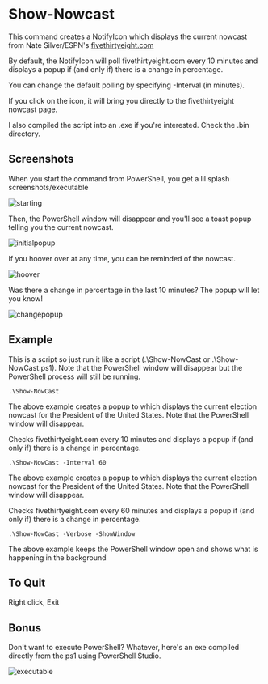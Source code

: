 # Show-Nowcast
This command creates a NotifyIcon which displays the current nowcast from Nate Silver/ESPN's [fivethirtyeight.com](https://fivethirtyeight.com)

By default, the NotifyIcon will poll fivethirtyeight.com every 10 minutes and displays a popup if (and only if) there is a change in percentage.

You can change the default polling by specifying -Interval (in minutes).

If you click on the icon, it will bring you directly to the fivethirtyeight nowcast page.

I also compiled the script into an .exe if you're interested. Check the .bin directory.

Screenshots
--------------
When you start the command from PowerShell, you get a lil splash screenshots/executable

![starting](https://github.com/ctrlbold/nowcastnotify/blob/master/screenshots/starting.png?raw=true)

Then, the PowerShell window will disappear and you'll see a toast popup telling you the current nowcast.

![initialpopup](https://github.com/ctrlbold/nowcastnotify/blob/master/screenshots/initialpopup.png?raw=true)

If you hoover over at any time, you can be reminded of the nowcast.

![hoover](https://github.com/ctrlbold/nowcastnotify/blob/master/screenshots/hoover.png?raw=true)

Was there a change in percentage in the last 10 minutes? The popup will let you know!

![changepopup](https://github.com/ctrlbold/nowcastnotify/blob/master/screenshots/changepopup.png?raw=true)

Example
--------------
This is a script so just run it like a script (.\Show-NowCast or .\Show-NowCast.ps1). Note that the PowerShell window will disappear but the PowerShell process will still be running.


    .\Show-NowCast

The above example creates a popup to which displays the current election nowcast for the President of the United States. Note that the PowerShell window will disappear.

Checks fivethirtyeight.com every 10 minutes and displays a popup if (and only if) there is a change in percentage.


    .\Show-NowCast -Interval 60

The above example creates a popup to which displays the current election nowcast for the President of the United States. Note that the PowerShell window will disappear.

Checks fivethirtyeight.com every 60 minutes and displays a popup if (and only if) there is a change in percentage.
  
    .\Show-NowCast -Verbose -ShowWindow

The above example keeps the PowerShell window open and shows what is happening in the background

To Quit
--------------
Right click, Exit

Bonus
--------------
Don't want to execute PowerShell? Whatever, here's an exe compiled directly from the ps1 using PowerShell Studio.

![executable](https://github.com/ctrlbold/nowcastnotify/blob/master/screenshots/executable.png?raw=true)
